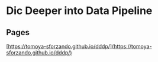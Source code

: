 # Dic Deeper into Data Pipeline

## Pages

[https://tomoya-sforzando.github.io/dddp/](https://tomoya-sforzando.github.io/dddp/)
